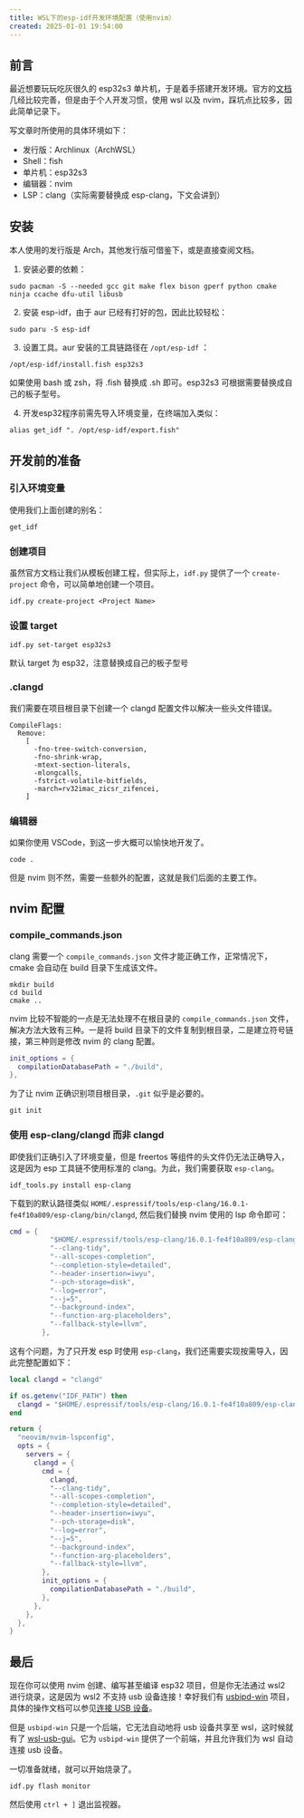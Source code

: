 ```yaml
---
title: WSL下的esp-idf开发环境配置（使用nvim）
created: 2025-01-01 19:54:00
---
```

## 前言

最近想要玩玩吃灰很久的 esp32s3 单片机，于是着手搭建开发环境。官方的[文档](https://docs.espressif.com/projects/esp-idf/zh_CN/v5.3.2/esp32/get-started/)几经比较完善，但是由于个人开发习惯，使用 wsl 以及 nvim，踩坑点比较多，因此简单记录下。

写文章时所使用的具体环境如下：
- 发行版：Archlinux（ArchWSL）
- Shell：fish
- 单片机：esp32s3
- 编辑器：nvim
- LSP：clang（实际需要替换成 esp-clang，下文会讲到）

## 安装

本人使用的发行版是 Arch，其他发行版可借鉴下，或是直接查阅文档。

1. 安装必要的依赖：

```shell
sudo pacman -S --needed gcc git make flex bison gperf python cmake ninja ccache dfu-util libusb
```

2. 安装 esp-idf，由于 aur 已经有打好的包，因此比较轻松：

```shell
sudo paru -S esp-idf
```

3. 设置工具。aur 安装的工具链路径在 `/opt/esp-idf` ：

```shell
/opt/esp-idf/install.fish esp32s3
```

如果使用 bash 或 zsh，将 .fish 替换成 .sh 即可。esp32s3 可根据需要替换成自己的板子型号。

4. 开发esp32程序前需先导入环境变量，在终端加入类似：

```shell
alias get_idf ". /opt/esp-idf/export.fish"
```

## 开发前的准备

### 引入环境变量

使用我们上面创建的别名：

```shell
get_idf
```

### 创建项目

虽然官方文档让我们从模板创建工程，但实际上，`idf.py` 提供了一个 `create-project` 命令，可以简单地创建一个项目。

```shell
idf.py create-project <Project Name>
```

### 设置 target

```
idf.py set-target esp32s3
```

默认 target 为 esp32，注意替换成自己的板子型号
### .clangd

我们需要在项目根目录下创建一个 clangd 配置文件以解决一些头文件错误。

```.clangd
CompileFlags:
  Remove:
    [
      -fno-tree-switch-conversion,
      -fno-shrink-wrap,
      -mtext-section-literals,
      -mlongcalls,
      -fstrict-volatile-bitfields,
      -march=rv32imac_zicsr_zifencei,
    ]
```

### 编辑器

如果你使用 VSCode，到这一步大概可以愉快地开发了。

```shell
code .
```

但是 nvim 则不然，需要一些额外的配置，这就是我们后面的主要工作。

## nvim 配置


### compile_commands.json

clang 需要一个 `compile_commands.json` 文件才能正确工作，正常情况下，cmake 会自动在 build 目录下生成该文件。

```shell
mkdir build
cd build
cmake ..
```

nvim 比较不智能的一点是无法处理不在根目录的 `compile_commands.json` 文件，解决方法大致有三种。一是将 build 目录下的文件复制到根目录，二是建立符号链接，第三种则是修改 nvim 的 clang 配置。

```lua
init_options = {
  compilationDatabasePath = "./build",
},
```

为了让 nvim 正确识别项目根目录，`.git` 似乎是必要的。

```shell
git init
```

### 使用 esp-clang/clangd 而非 clangd

即使我们正确引入了环境变量，但是 freertos 等组件的头文件仍无法正确导入，这是因为 esp 工具链不使用标准的 clang。为此，我们需要获取 `esp-clang`。

```shell
idf_tools.py install esp-clang
```

下载到的默认路径类似 `HOME/.espressif/tools/esp-clang/16.0.1-fe4f10a809/esp-clang/bin/clangd`, 然后我们替换 nvim 使用的 lsp 命令即可：


```lua
cmd = {
          "$HOME/.espressif/tools/esp-clang/16.0.1-fe4f10a809/esp-clang/bin/clangd",
          "--clang-tidy",
          "--all-scopes-completion",
          "--completion-style=detailed",
          "--header-insertion=iwyu",
          "--pch-storage=disk",
          "--log=error",
          "--j=5",
          "--background-index",
          "--function-arg-placeholders",
          "--fallback-style=llvm",
        },
```

这有个问题，为了只开发 esp 时使用 `esp-clang`，我们还需要实现按需导入，因此完整配置如下：

```lua
local clangd = "clangd"

if os.getenv("IDF_PATH") then
  clangd = "$HOME/.espressif/tools/esp-clang/16.0.1-fe4f10a809/esp-clang/bin/clangd"
end

return {
  "neovim/nvim-lspconfig",
  opts = {
    servers = {
      clangd = {
        cmd = {
          clangd,
          "--clang-tidy",
          "--all-scopes-completion",
          "--completion-style=detailed",
          "--header-insertion=iwyu",
          "--pch-storage=disk",
          "--log=error",
          "--j=5",
          "--background-index",
          "--function-arg-placeholders",
          "--fallback-style=llvm",
        },
        init_options = {
          compilationDatabasePath = "./build",
        },
      },
    },
  },
}
```

## 最后

现在你可以使用 nvim 创建、编写甚至编译 esp32 项目，但是你无法通过 wsl2 进行烧录，这是因为 wsl2 不支持 usb 设备连接！幸好我们有 [usbipd-win](https://github.com/dorssel/usbipd-win) 项目，具体的操作文档可以参见[连接 USB 设备](https://learn.microsoft.com/zh-cn/windows/wsl/connect-usb)。

但是 `usbipd-win` 只是一个后端，它无法自动地将 usb 设备共享至 wsl，这时候就有了 [wsl-usb-gui](https://gitlab.com/alelec/wsl-usb-gui#wsl-usb-gui)。它为 `usbipd-win` 提供了一个前端，并且允许我们为 wsl 自动连接 usb 设备。

一切准备就绪，就可以开始烧录了。

```shell
idf.py flash monitor
```

然后使用 `ctrl + ]` 退出监视器。

